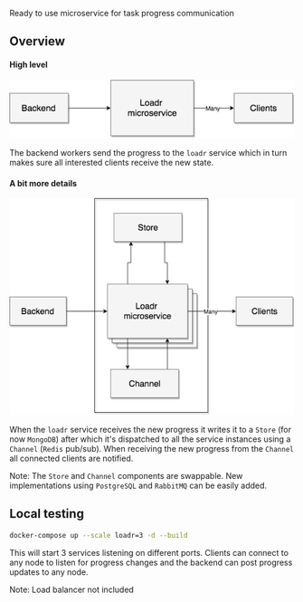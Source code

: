Ready to use microservice for task progress communication

## Overview

#### High level
![](./docs/overview.png)

The backend workers send the progress to the `loadr` service which in turn makes sure all interested clients receive the new state.

#### A bit more details
![](./docs/some_details.png)

When the `loadr` service receives the new progress it writes it to a `Store` (for now `MongoDB`) after which it's dispatched to all the service instances using a `Channel` (`Redis` pub/sub). 
When receiving the new progress from the `Channel` all connected clients are notified.

Note: The `Store` and `Channel` components are swappable. New implementations using `PostgreSQL` and `RabbitMQ` can be easily added.


## Local testing

```bash
docker-compose up --scale loadr=3 -d --build
```

This will start 3 services listening on different ports. Clients can connect to any node to listen for progress changes and the backend can post progress updates to any node.

Note: Load balancer not included